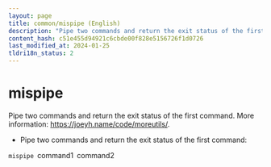 ```yaml
---
layout: page
title: common/mispipe (English)
description: "Pipe two commands and return the exit status of the first command."
content_hash: c51e455d94921c6cbde00f828e5156726f1d0726
last_modified_at: 2024-01-25
tldri18n_status: 2
---
```

# mispipe

Pipe two commands and return the exit status of the first command.
More information: <https://joeyh.name/code/moreutils/>.

- Pipe two commands and return the exit status of the first command:

`mispipe `<span class="tldr-var badge badge-pill bg-dark-lm bg-white-dm text-white-lm text-dark-dm font-weight-bold">command1</span>` `<span class="tldr-var badge badge-pill bg-dark-lm bg-white-dm text-white-lm text-dark-dm font-weight-bold">command2</span>
